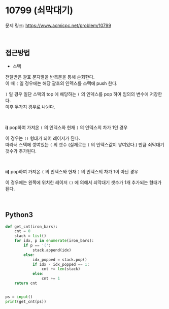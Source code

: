 # 10799 (쇠막대기)

문제 링크: <https://www.acmicpc.net/problem/10799>

<br>

## 접근방법

- 스택

전달받은 괄호 문자열을 반복문을 통해 순회한다.  
이 때 `(` 일 경우에는 해당 괄호의 인덱스를 스택에 push 한다.  

`)` 일 경우 일단 스택의 top 에 해당하는 `(` 의 인덱스를 pop 하여 임의의 변수에 저장한다.  
이후 두가지 경우로 나뉜다.

<br>

**i)** pop하여 가져온 `(` 의 인덱스와 현재 `)` 의 인덱스의 차가 1인 경우  

이 경우는 `()` 형태가 되어 레이저가 된다.  
따라서 스택에 쌓여있는 `(` 의 갯수 (실제로는 `(` 의 인덱스값이 쌓여있다.) 만큼 쇠막대기 갯수가 추가된다.  

<br>

**ii)** pop하여 가져온 `(` 의 인덱스와 현재 `)` 의 인덱스의 차가 1이 아닌 경우  

이 경우에는 왼쪽에 위치한 레이저 `()` 에 의해서 쇠막대기 갯수가 1개 추가되는 형태가 된다.
 
<br>

## Python3

```python
def get_cnt(iron_bars):
    cnt = 0
    stack = list()
    for idx, p in enumerate(iron_bars):
        if p == '(':
            stack.append(idx)
        else:
            idx_popped = stack.pop()
            if idx - idx_popped == 1:
                cnt += len(stack)
            else:
                cnt += 1
    return cnt


ps = input()
print(get_cnt(ps))
```
